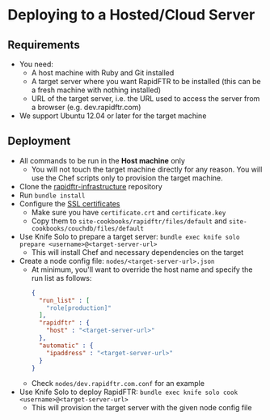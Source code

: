 # Deploying to a Hosted/Cloud Server

## Requirements

* You need:
  * A host machine with Ruby and Git installed
  * A target server where you want RapidFTR to be installed (this can be a fresh machine with nothing installed)
  * URL of the target server, i.e. the URL used to access the server from a browser (e.g. dev.rapidftr.com)
* We support Ubuntu 12.04 or later for the target machine

## Deployment

* All commands to be run in the **Host machine** only
  * You will not touch the target machine directly for any reason. You will use the Chef scripts only to provision the target machine.
* Clone the [rapidftr-infrastructure](//github.com/rapidftr/rapidftr-infrastructure) repository
* Run `bundle install`
* Configure the [SSL certificates](ssl.md)
  * Make sure you have `certificate.crt` and `certificate.key`
  * Copy them to `site-cookbooks/rapidftr/files/default` and `site-cookbooks/couchdb/files/default`
* Use Knife Solo to prepare a target server: `bundle exec knife solo prepare <username>@<target-server-url>`
  * This will install Chef and necessary dependencies on the target
* Create a node config file: `nodes/<target-server-url>.json`
  * At minimum, you'll want to override the host name and specify the run list as follows:
    ```json
    {
      "run_list" : [
        "role[production]"
      ],
      "rapidftr" : {
        "host" : "<target-server-url>"
      },
      "automatic" : {
        "ipaddress" : "<target-server-url>"
      }
    }
    ```
  * Check `nodes/dev.rapidftr.com.conf` for an example
* Use Knife Solo to deploy RapidFTR: `bundle exec knife solo cook <username>@<target-server-url>`
  * This will provision the target server with the given node config file
